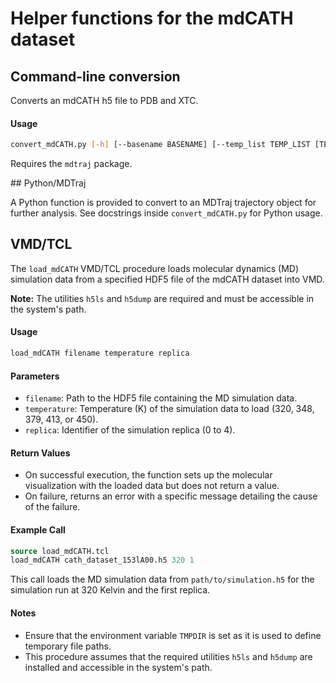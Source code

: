 # Helper functions for the mdCATH dataset


## Command-line conversion

Converts an mdCATH h5 file to PDB and XTC.

#### Usage

```bash
convert_mdCATH.py [-h] [--basename BASENAME] [--temp_list TEMP_LIST [TEMP_LIST ...]] [--replica_list REPLICA_LIST [REPLICA_LIST ...]] fn
```

Requires the `mdtraj` package.


## Python/MDTraj

A Python function is provided to convert to an MDTraj trajectory object for
further analysis. See  docstrings inside `convert_mdCATH.py` for Python usage. 


## VMD/TCL

The `load_mdCATH` VMD/TCL procedure loads molecular dynamics (MD) simulation data from a specified HDF5 file of the mdCATH dataset into VMD.  

**Note:** The utilities `h5ls` and `h5dump` are required and must be accessible in the system's path.


#### Usage
```tcl
load_mdCATH filename temperature replica
```

#### Parameters

- `filename`: Path to the HDF5 file containing the MD simulation data.
- `temperature`: Temperature (K) of the simulation data to load (320, 348, 379, 413, or 450).
- `replica`: Identifier of the simulation replica (0 to 4).


#### Return Values
- On successful execution, the function sets up the molecular visualization with the loaded data but does not return a value.
- On failure, returns an error with a specific message detailing the cause of the failure.



#### Example Call
```tcl
source load_mdCATH.tcl
load_mdCATH cath_dataset_153lA00.h5 320 1
```
This call loads the MD simulation data from `path/to/simulation.h5` for the simulation run at 320 Kelvin and the first replica.

#### Notes
- Ensure that the environment variable `TMPDIR` is set as it is used to define temporary file paths.
- This procedure assumes that the required utilities `h5ls` and `h5dump` are installed and accessible in the system's path.


